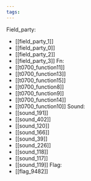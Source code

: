 ```yaml
---
tags:
---
```

Field_party:
- [[field_party_1]]
- [[field_party_0]]
- [[field_party_2]]
- [[field_party_3]]
Fn:
- [[t0700_function11]]
- [[t0700_function13]]
- [[t0700_function15]]
- [[t0700_function8]]
- [[t0700_function9]]
- [[t0700_function14]]
- [[t0700_function10]]
Sound:
- [[sound_191]]
- [[sound_402]]
- [[sound_120]]
- [[sound_166]]
- [[sound_39]]
- [[sound_226]]
- [[sound_118]]
- [[sound_117]]
- [[sound_119]]
Flag:
- [[flag_9482]]
